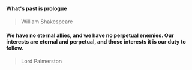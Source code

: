 
#### What's past is prologue 
> William Shakespeare

#### We have no eternal allies, and we have no perpetual enemies. Our interests are eternal and perpetual, and those interests it is our duty to follow.
> Lord Palmerston
